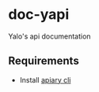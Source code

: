 # doc-yapi
Yalo's api documentation

## Requirements

- Install [apiary cli](https://docs.apiary.io/tools/apiary-cli/)
